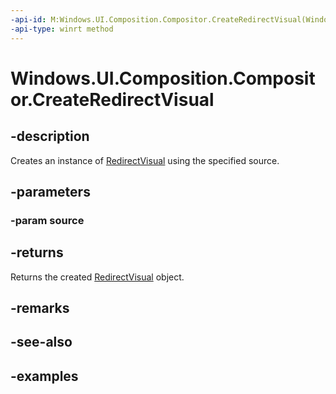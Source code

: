 ```yaml
---
-api-id: M:Windows.UI.Composition.Compositor.CreateRedirectVisual(Windows.UI.Composition.Visual)
-api-type: winrt method
---
```


<!-- Method syntax.
public RedirectVisual Compositor.CreateRedirectVisual(Visual source)
-->

# Windows.UI.Composition.Compositor.CreateRedirectVisual

## -description

Creates an instance of [RedirectVisual](redirectvisual.md) using the specified source.

## -parameters
### -param source

## -returns

Returns the created [RedirectVisual](redirectvisual.md) object.

## -remarks

## -see-also

## -examples

